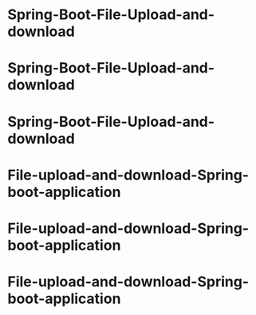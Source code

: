 # Spring-Boot-File-Upload-and-download
# Spring-Boot-File-Upload-and-download
# Spring-Boot-File-Upload-and-download
# File-upload-and-download-Spring-boot-application
# File-upload-and-download-Spring-boot-application
# File-upload-and-download-Spring-boot-application
